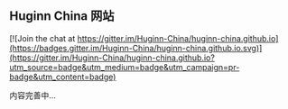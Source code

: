 Huginn China 网站
---

[![Join the chat at https://gitter.im/Huginn-China/huginn-china.github.io](https://badges.gitter.im/Huginn-China/huginn-china.github.io.svg)](https://gitter.im/Huginn-China/huginn-china.github.io?utm_source=badge&utm_medium=badge&utm_campaign=pr-badge&utm_content=badge)

内容完善中...